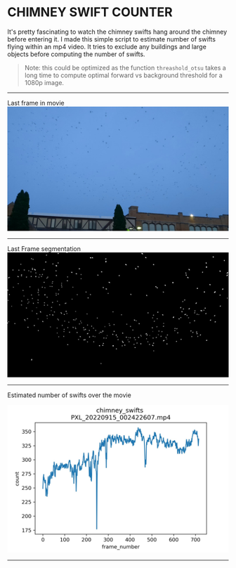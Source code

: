 # CHIMNEY SWIFT COUNTER

It's pretty fascinating to watch the chimney swifts hang around the chimney before entering it. I made this simple script to estimate number of swifts flying within an mp4 video. It tries to exclude any buildings and large objects before computing the number of swifts.

> Note: this could be optimized as the function `threashold_otsu` takes a long time to compute optimal forward vs background threshold for a 1080p image. 

<hr>

Last frame in movie
![last frame](./resources/last_frame.jpg)

<hr>

Last Frame segmentation
![last frame mask](./resources/last_mask.jpg)

<hr>
Estimated number of swifts over the movie

![single_video_frame](./resources/plot_of_swifts.jpg)

<hr> 
